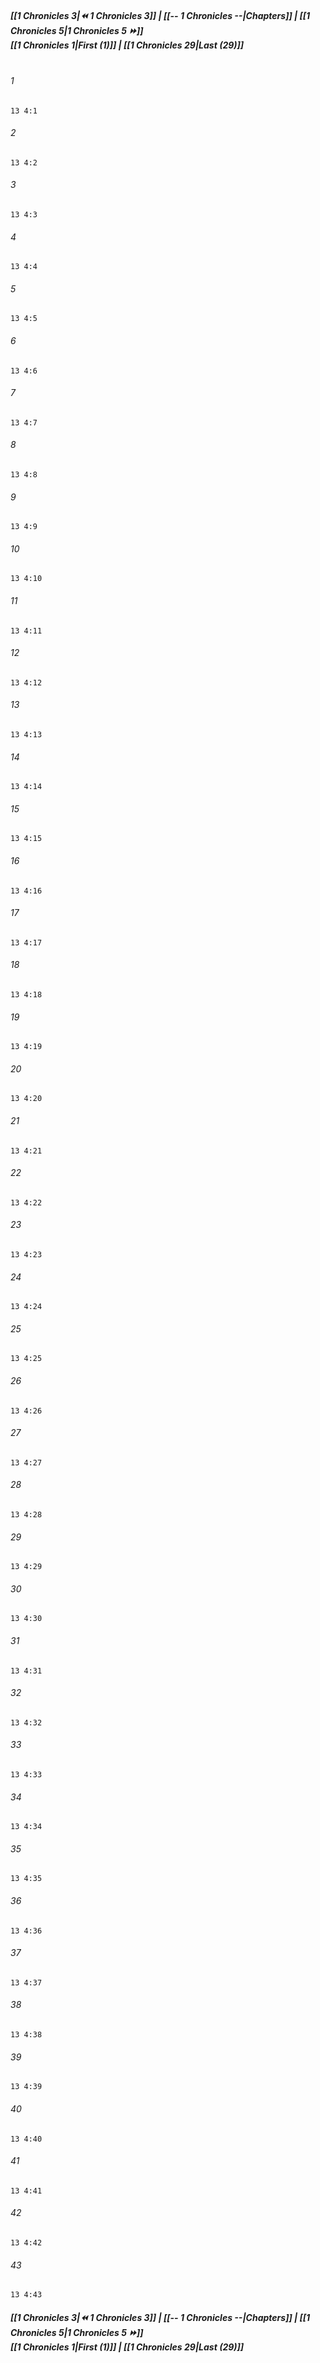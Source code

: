 
##### **[[1 Chronicles 3|⏪ 1 Chronicles 3]] | [[-- 1 Chronicles --|Chapters]] | [[1 Chronicles 5|1 Chronicles 5 ⏩]]**<br>**[[1 Chronicles 1|First (1)]] | [[1 Chronicles 29|Last (29)]]**<br><br>

###### 1
``` verse
13 4:1
```
###### 2
``` verse
13 4:2
```
###### 3
``` verse
13 4:3
```
###### 4
``` verse
13 4:4
```
###### 5
``` verse
13 4:5
```
###### 6
``` verse
13 4:6
```
###### 7
``` verse
13 4:7
```
###### 8
``` verse
13 4:8
```
###### 9
``` verse
13 4:9
```
###### 10
``` verse
13 4:10
```
###### 11
``` verse
13 4:11
```
###### 12
``` verse
13 4:12
```
###### 13
``` verse
13 4:13
```
###### 14
``` verse
13 4:14
```
###### 15
``` verse
13 4:15
```
###### 16
``` verse
13 4:16
```
###### 17
``` verse
13 4:17
```
###### 18
``` verse
13 4:18
```
###### 19
``` verse
13 4:19
```
###### 20
``` verse
13 4:20
```
###### 21
``` verse
13 4:21
```
###### 22
``` verse
13 4:22
```
###### 23
``` verse
13 4:23
```
###### 24
``` verse
13 4:24
```
###### 25
``` verse
13 4:25
```
###### 26
``` verse
13 4:26
```
###### 27
``` verse
13 4:27
```
###### 28
``` verse
13 4:28
```
###### 29
``` verse
13 4:29
```
###### 30
``` verse
13 4:30
```
###### 31
``` verse
13 4:31
```
###### 32
``` verse
13 4:32
```
###### 33
``` verse
13 4:33
```
###### 34
``` verse
13 4:34
```
###### 35
``` verse
13 4:35
```
###### 36
``` verse
13 4:36
```
###### 37
``` verse
13 4:37
```
###### 38
``` verse
13 4:38
```
###### 39
``` verse
13 4:39
```
###### 40
``` verse
13 4:40
```
###### 41
``` verse
13 4:41
```
###### 42
``` verse
13 4:42
```
###### 43
``` verse
13 4:43
```

##### **[[1 Chronicles 3|⏪ 1 Chronicles 3]] | [[-- 1 Chronicles --|Chapters]] | [[1 Chronicles 5|1 Chronicles 5 ⏩]]**<br>**[[1 Chronicles 1|First (1)]] | [[1 Chronicles 29|Last (29)]]**
